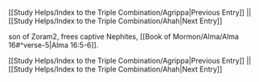 [[Study Helps/Index to the Triple Combination/Agrippa|Previous Entry]]  ||  [[Study Helps/Index to the Triple Combination/Ahah|Next Entry]]

 son of Zoram2, frees captive Nephites, [[Book of Mormon/Alma/Alma 16#^verse-5|Alma 16:5-6]].

[[Study Helps/Index to the Triple Combination/Agrippa|Previous Entry]]  ||  [[Study Helps/Index to the Triple Combination/Ahah|Next Entry]]